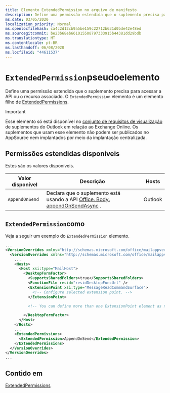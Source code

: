 ```yaml
---
title: Elemento ExtendedPermission no arquivo de manifesto
description: Define uma permissão estendida que o suplemento precisa para acessar a API ou o recurso associado.
ms.date: 03/05/2020
localization_priority: Normal
ms.openlocfilehash: ca4c2d12cb9a5be159c22712b631d0bde42e48ed
ms.sourcegitcommit: be23b68eb661015508797333915b44381dd29bdb
ms.translationtype: MT
ms.contentlocale: pt-BR
ms.lasthandoff: 06/08/2020
ms.locfileid: "44611537"
---
```

# <a name="extendedpermission-element"></a>`ExtendedPermission`pseudoelemento

Define uma permissão estendida que o suplemento precisa para acessar a API ou o recurso associado. O `ExtendedPermission` elemento é um elemento filho de [ExtendedPermissions](extendedpermissions.md).

> [!IMPORTANT]
> Esse elemento só está disponível no [conjunto de requisitos de visualização](../objectmodel/preview-requirement-set/outlook-requirement-set-preview.md) de suplementos do Outlook em relação ao Exchange Online. Os suplementos que usam esse elemento não podem ser publicados no AppSource nem implantados por meio da implantação centralizada.

## <a name="available-extended-permissions"></a>Permissões estendidas disponíveis

Estes são os valores disponíveis.

|Valor disponível|Descrição|Hosts|
|---|---|---|
|`AppendOnSend`|Declara que o suplemento está usando a API [Office. Body. appendOnSendAsync](/javascript/api/outlook/office.body?view=outlook-js-preview#appendonsendasync-data--options--callback-) .|Outlook|

## <a name="extendedpermission-example"></a>`ExtendedPermission`como

Veja a seguir um exemplo do `ExtendedPermission` elemento.

```XML
...
<VersionOverrides xmlns="http://schemas.microsoft.com/office/mailappversionoverrides" xsi:type="VersionOverridesV1_0">
  <VersionOverrides xmlns="http://schemas.microsoft.com/office/mailappversionoverrides/1.1" xsi:type="VersionOverridesV1_1">
    ...
    <Hosts>
      <Host xsi:type="MailHost">
        <DesktopFormFactor>
          <SupportsSharedFolders>true</SupportsSharedFolders>
          <FunctionFile resid="residDesktopFuncUrl" />
          <ExtensionPoint xsi:type="MessageReadCommandSurface">
            <!-- Configure selected extension point. -->
          </ExtensionPoint>

          <!-- You can define more than one ExtensionPoint element as needed. -->

        </DesktopFormFactor>
      </Host>
    </Hosts>
    ...
    <ExtendedPermissions>
      <ExtendedPermission>AppendOnSend</ExtendedPermission>
    </ExtendedPermissions>
  </VersionOverrides>
</VersionOverrides>
...
```

## <a name="contained-in"></a>Contido em

[ExtendedPermissions](extendedpermissions.md)
